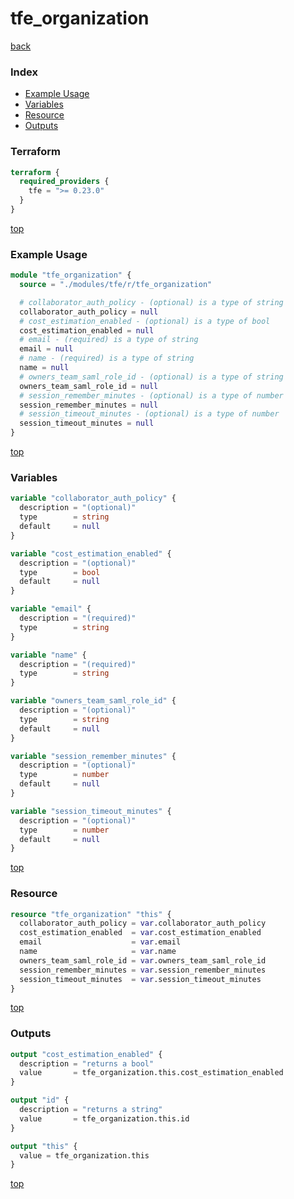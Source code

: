 # tfe_organization

[back](../tfe.md)

### Index

- [Example Usage](#example-usage)
- [Variables](#variables)
- [Resource](#resource)
- [Outputs](#outputs)

### Terraform

```terraform
terraform {
  required_providers {
    tfe = ">= 0.23.0"
  }
}
```

[top](#index)

### Example Usage

```terraform
module "tfe_organization" {
  source = "./modules/tfe/r/tfe_organization"

  # collaborator_auth_policy - (optional) is a type of string
  collaborator_auth_policy = null
  # cost_estimation_enabled - (optional) is a type of bool
  cost_estimation_enabled = null
  # email - (required) is a type of string
  email = null
  # name - (required) is a type of string
  name = null
  # owners_team_saml_role_id - (optional) is a type of string
  owners_team_saml_role_id = null
  # session_remember_minutes - (optional) is a type of number
  session_remember_minutes = null
  # session_timeout_minutes - (optional) is a type of number
  session_timeout_minutes = null
}
```

[top](#index)

### Variables

```terraform
variable "collaborator_auth_policy" {
  description = "(optional)"
  type        = string
  default     = null
}

variable "cost_estimation_enabled" {
  description = "(optional)"
  type        = bool
  default     = null
}

variable "email" {
  description = "(required)"
  type        = string
}

variable "name" {
  description = "(required)"
  type        = string
}

variable "owners_team_saml_role_id" {
  description = "(optional)"
  type        = string
  default     = null
}

variable "session_remember_minutes" {
  description = "(optional)"
  type        = number
  default     = null
}

variable "session_timeout_minutes" {
  description = "(optional)"
  type        = number
  default     = null
}
```

[top](#index)

### Resource

```terraform
resource "tfe_organization" "this" {
  collaborator_auth_policy = var.collaborator_auth_policy
  cost_estimation_enabled  = var.cost_estimation_enabled
  email                    = var.email
  name                     = var.name
  owners_team_saml_role_id = var.owners_team_saml_role_id
  session_remember_minutes = var.session_remember_minutes
  session_timeout_minutes  = var.session_timeout_minutes
}
```

[top](#index)

### Outputs

```terraform
output "cost_estimation_enabled" {
  description = "returns a bool"
  value       = tfe_organization.this.cost_estimation_enabled
}

output "id" {
  description = "returns a string"
  value       = tfe_organization.this.id
}

output "this" {
  value = tfe_organization.this
}
```

[top](#index)